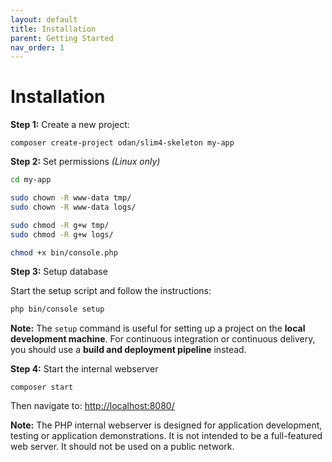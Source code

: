 ```yaml
---
layout: default
title: Installation
parent: Getting Started
nav_order: 1
---
```


# Installation

**Step 1:** Create a new project:

```shell
composer create-project odan/slim4-skeleton my-app
```

**Step 2:** Set permissions *(Linux only)*

```bash
cd my-app

sudo chown -R www-data tmp/
sudo chown -R www-data logs/

sudo chmod -R g+w tmp/
sudo chmod -R g+w logs/

chmod +x bin/console.php
```

**Step 3:** Setup database

Start the setup script and follow the instructions:

```bash
php bin/console setup
```

**Note:** The `setup` command is useful for setting up a project on 
the **local development machine**. For continuous integration 
or continuous delivery, you should use a **build and deployment pipeline**
instead.

**Step 4:** Start the internal webserver

```
composer start
```

Then navigate to: <http://localhost:8080/>

**Note:** The PHP internal webserver is designed for
application development, testing or application demonstrations.
It is not intended to be a full-featured web server. 
It should not be used on a public network.
